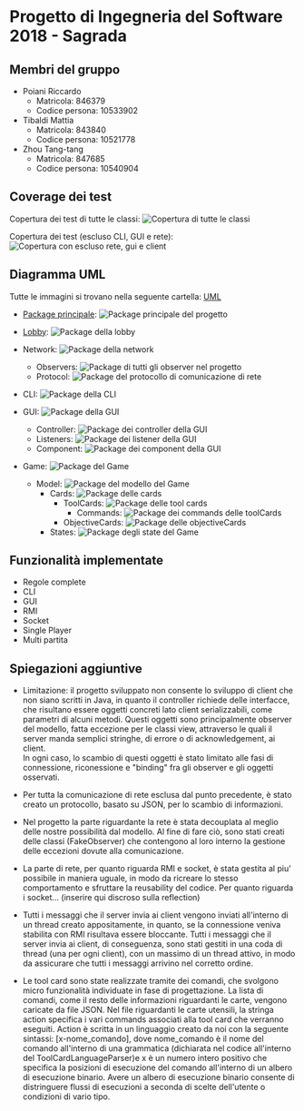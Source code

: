 # Progetto di Ingegneria del Software 2018 - Sagrada

## Membri del gruppo

- Poiani Riccardo
    - Matricola: 846379
    - Codice persona: 10533902
- Tibaldi Mattia
    - Matricola: 843840
    - Codice persona: 10521778
- Zhou Tang-tang
    - Matricola: 847685
    - Codice persona: 10540904

## Coverage dei test

Copertura dei test di tutte le classi: 
![Copertura di tutte le classi](/images/coverage_all_packages.png)

Copertura dei test (escluso CLI, GUI e rete):
![Copertura con escluso rete, gui e client](/images/coverage_exclude_client_and_network.png)

## Diagramma UML

Tutte le immagini si trovano nella seguente cartella: [UML](/images/uml/)

- [Package principale](/images/uml/class__package.jpg):
![Package principale del progetto](/images/uml/class__package.jpg)

- [Lobby](/images/uml/class__lobby__lobby.jpg):
![Package della lobby](/images/uml/class__lobby__lobby.jpg)

- Network:
![Package della network](/images/uml/class__network__network.jpg)
    - Observers:
    ![Package di tutti gli observer nel progetto](/images/uml/class__observers__observers.jpg)
    - Protocol:
    ![Package del protocollo di comunicazione di rete](/images/uml/class__protocol__protocol.jpg)

- CLI:
![Package della CLI](/images/uml/class__cli__cli.jpg)

- GUI:
![Package della GUI](/images/uml/class__graphics__graphics.jpg)
    - Controller:
    ![Package dei controller della GUI](/images/uml/class__controller__controller2.jpg)
    - Listeners:
    ![Package dei listener della GUI](/images/uml/class__listener__listener.jpg)
    - Component:
    ![Package dei component della GUI](/images/uml/class__component__component.jpg)
    
- Game:
![Package del Game](/images/uml/class__game__game.jpg)
    - Model:
    ![Package del modello del Game](/images/uml/class__model__model.jpg)
        - Cards:
        ![Package delle cards](/images/uml/class__cards__cards.jpg)
            - ToolCards:
            ![Package delle tool cards](/images/uml/class__toolcards__toolcards.jpg)
                - Commands:
                ![Package dei commands delle toolCards](/images/uml/class__commands__commands.jpg)
            - ObjectiveCards:
            ![Package delle objectiveCards](/images/uml/class__objectivecards__objectivecards.jpg)
        - States:
        ![Package degli state del Game](/images/uml/class__state__state.jpg)

## Funzionalità implementate

- Regole complete
- CLI
- GUI
- RMI
- Socket
- Single Player
- Multi partita

## Spiegazioni aggiuntive

- Limitazione: il progetto sviluppato non consente lo sviluppo di client che non siano scritti in Java, in quanto il 
controller richiede delle interfacce, che risultano essere oggetti concreti lato client serializzabili, come parametri 
di alcuni metodi. Questi oggetti sono principalmente observer del modello, fatta eccezione per le classi view, 
attraverso le quali il server manda semplici stringhe, di errore o di acknowledgement, ai client.   
In ogni caso, lo scambio di questi oggetti è stato limitato alle fasi di connessione, riconessione e "binding" fra gli 
observer e gli oggetti osservati. 

- Per tutta la comunicazione di rete esclusa dal punto precedente, è stato creato un protocollo, basato su JSON, 
per lo scambio di informazioni. 

- Nel progetto la parte riguardante la rete è stata decouplata al meglio delle nostre possibilità dal modello. Al fine
di fare ciò, sono stati creati delle classi (FakeObserver) che contengono al loro interno la gestione delle eccezioni
dovute alla comunicazione. 

- La parte di rete, per quanto riguarda RMI e socket, è stata gestita al piu' possibile in maniera uguale, in modo 
da ricreare lo stesso comportamento e sfruttare la reusability del codice. Per quanto riguarda i socket... (inserire
qui discroso sulla reflection)

- Tutti i messaggi che il server invia ai client vengono inviati all'interno di un thread creato appositamente,
in quanto, se la connessione veniva stabilita con RMI risultava essere bloccante. Tutti i messaggi che il server
invia ai client, di conseguenza, sono stati gestiti in una coda di thread (una per ogni client), con un massimo di un
thread attivo, in modo da assicurare che tutti i messaggi arrivino nel corretto ordine.

- Le tool card sono state realizzate tramite dei comandi, che svolgono micro funzionalità individuate in fase di 
progettazione. La lista di comandi, come il resto delle informazioni riguardanti le carte, vengono caricate da 
file JSON. Nel file riguardanti le carte utensili, la stringa action specifica i vari
commands associati alla tool card che verranno eseguiti. Action è scritta in un linguaggio creato da noi con la seguente
sintassi: [x-nome_comando], dove nome_comando è il nome del comando all'interno di una grammatica (dichiarata nel codice
all'interno del ToolCardLanguageParser)e x è un numero intero positivo che specifica la posizioni di esecuzione del 
comando all'interno di un albero di esecuzione binario. Avere un albero di esecuzione binario consente di distringuere
flussi di esecuzioni a seconda di scelte dell'utente o condizioni di vario tipo.




